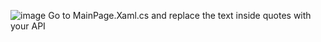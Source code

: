 ![image](https://github.com/user-attachments/assets/19ec39e6-028f-41e6-bd6e-fd8eedb46669)
Go to MainPage.Xaml.cs and replace the text inside quotes with your API 
